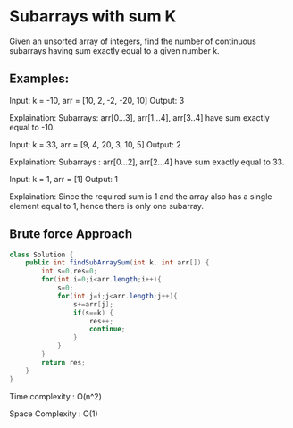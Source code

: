 # Subarrays with sum K

Given an unsorted array of integers, find the number of continuous subarrays having sum exactly equal to a given number k.

## Examples:

Input: k = -10, arr = [10, 2, -2, -20, 10]
Output: 3

Explaination:  Subarrays: arr[0...3], arr[1...4], arr[3..4] have sum exactly equal to -10.

Input: k = 33, arr = [9, 4, 20, 3, 10, 5]
Output: 2

Explaination:  Subarrays : arr[0...2], arr[2...4] have sum exactly equal to 33.

Input: k = 1, arr = [1]
Output: 1

Explaination: Since the required sum is 1 and the array also has a single element equal to 1, hence there is only one subarray.

## Brute force Approach
```java
class Solution {
    public int findSubArraySum(int k, int arr[]) {
        int s=0,res=0;
        for(int i=0;i<arr.length;i++){
            s=0;
            for(int j=i;j<arr.length;j++){
                s+=arr[j];
                if(s==k) {
                    res++;
                    continue;
                }
            }
        }
        return res;
    }
}
```
Time complexity  : O(n^2)

Space Complexity : O(1)

